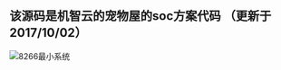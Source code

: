## 该源码是机智云的宠物屋的soc方案代码 （**更新于2017/10/02**）
![8266最小系统](http://h5xuhong.oss-cn-hongkong.aliyuncs.com/8266%E5%9B%BE%E7%89%87/%E5%AE%A0%E7%89%A9%E5%B1%8B.PNG)

 
